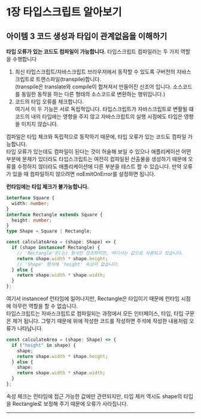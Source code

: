 # 1장 타입스크립트 알아보기

아이템 3 코드 생성과 타입이 관계없음을 이해하기
--  
**타입 오류가 있는 코드도 컴파일이 가능합니다.**
타입스크립트 컴파일러는 두 가지 역할을 수행합니다

1. 최신 타입스크립트/자바스크립트 브라우저에서 동작할 수 있도록 구버전의 자바스크립트로 트랜스파일(transpile)합니다.  
   (transpile은 translate와 compile이 합쳐져서 만들어진 신조어 입니다. 소스코드를 동일한 동작을 하는 다른 형태의 소스코드로 변환하는 행위입니다.)
2. 코드의 타입 오류를 체크합니다.  
   여기서 이 두 기능은 서로 독립적입니다. 타입스크립트가 자바스크립트로 변활될 떄 코드의 내의 타입에는 영향을 주지 않고 자바스크립트의 실행 시점에도 타입은 영향을 미치지 않습니다.

컴파일은 타입 체크와 독립적으로 동작하기 때문에, 타입 오류가 있는 코드도 컴파일 가능합니다.  
타입 오류가 있는데도 컴파일이 된다는 것이 허술해 보일 수 있으나 애플리케이션 어떤 부분에 문제가 있더라도 타입스크립트는 여전히 컴파일된 산출물을 생성하기 때문에 오류를 수정하지 않더라도 애플리케이션에 다른 부분을 테스트 할 수 있습니다.
만약 오류가 있을 때 컴파일하지 않으려면 noEmitOnError를 설정하면 됩니다.

**런타임에는 타입 체크가 불가능합니다.**

```ts
interface Square {
  width: number;
}
interface Rectangle extends Square {
  height: number;
}
type Shape = Square | Rectangle;

const calculateArea = (shape: Shape) => {
  if (shape instanceof Rectangle) {
    // 'Rectangle'은(는) 형식만 참조하지만, 여기서는 값으로 사용되고 있습니다.
    return shape.width * shape.height;
    // 'Shape' 형식에 'height' 속성이 없습니다.
  } else {
    return shape.width * shape.width;
  }
};
```

여기서 instanceof 런타임에 일어나지만, Rectangle은 타입이기 때문에 런타임 시점에 아무런 역할을 할 수 없습니다.  
타입스크립트는 자바스크립트로 컴파일되는 과정에서 모든 인터페이스, 타입, 타입 구문은 제거 됩니다. 그렇기 때문에 위에 작성한 코드를 작성하면 주석에 작성한 내용처럼 오류가 나타납니다.

```ts
const calculateArea = (shape: Shape) => {
  if ("height" in shape) {
    shape;
    return shape.width * shape.height;
  } else {
    shape;
    return shape.width * shape.width;
  }
};
```

속성 체크는 런타임에 접근 가능한 값에만 관련되지만, 타입 체커 역시도 shape의 타입을 Rectangle로 보정해 주기 때문에
오류가 사라집니다.

---
